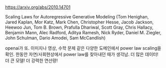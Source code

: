 https://arxiv.org/abs/2010.14701

Scaling Laws for Autoregressive Generative Modeling (Tom Henighan, Jared Kaplan, Mor Katz, Mark Chen, Christopher Hesse, Jacob Jackson, Heewoo Jun, Tom B. Brown, Prafulla Dhariwal, Scott Gray, Chris Hallacy, Benjamin Mann, Alec Radford, Aditya Ramesh, Nick Ryder, Daniel M. Ziegler, John Schulman, Dario Amodei, Sam McCandlish)

openai가 또. 이미지나 영상, 수학 문제 같은 다양한 도메인에서 power law scaling을 확인. 한동안 자연/사회현상에서 power law를 찾아내던 때가 생각남. 더 많은 데이터! 더 큰 모델! 더 강력한 연산량!